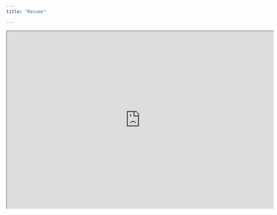 ```yaml
---
title: "Resume"

---
```




<iframe src="https://drive.google.com/file/d/16vLS-PKi3UPc5-7dwu99lo0wY27xqCfM/preview" width="720" height="480" align="middle"></iframe>
